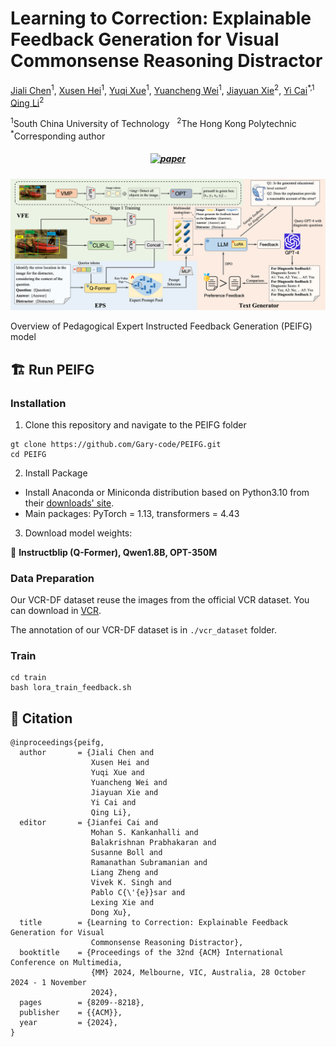 # <b>Learning to Correction</b>: Explainable Feedback Generation for Visual Commonsense Reasoning Distractor
[Jiali Chen](https://github.com/Gary-code)<sup>1</sup>, [Xusen Hei]()<sup>1</sup>, [Yuqi Xue]()<sup>1</sup>, [Yuancheng Wei](https://github.com/wyclike)<sup>1</sup>, [Jiayuan Xie](https://scholar.google.com/citations?hl=zh-CN&user=yZOXh24AAAAJ&view_op=list_works&sortby=pubdate)<sup>2</sup>, [Yi Cai](https://scholar.google.com.hk/citations?hl=zh-CN&user=ej3Nb5wAAAAJ&view_op=list_works&sortby=pubdate)<sup>*,1</sup> [Qing Li](https://scholar.google.com/citations?user=D1LEg-YAAAAJ&hl=en)<sup>2</sup>

<p><sup>1</sup>South China University of Technology &nbsp;&nbsp;<sup>2</sup>The Hong Kong Polytechnic &nbsp;&nbsp;
<br><sup>*</sup>Corresponding author &nbsp;&nbsp;
<h5 align="center">

[![paper](https://img.shields.io/badge/paper-pink?style=plastic&logo=GitBook)](https://dl.acm.org/doi/abs/10.1145/3664647.3681590)

</h5>



![figure1](pics/model.png)

Overview of Pedagogical Expert Instructed Feedback Generation (PEIFG) model

## :building_construction: Run PEIFG

### Installation

1. Clone this repository and navigate to the PEIFG folder

```shell
gt clone https://github.com/Gary-code/PEIFG.git
cd PEIFG
```

2. Install Package

- Install Anaconda or Miniconda distribution based on Python3.10 from their [downloads' site](https://conda.io/docs/user-guide/install/download.html).
- Main packages: PyTorch = 1.13, transformers = 4.43

3. Download model weights:

:rocket: **Instructblip (Q-Former), Qwen1.8B, OPT-350M**

### Data Preparation

Our VCR-DF dataset reuse the images from the official VCR dataset. You can download in [VCR](https://visualcommonsense.com/).

The annotation of our VCR-DF dataset is in `./vcr_dataset` folder.

### Train

```shell
cd train
bash lora_train_feedback.sh
```



## 📑 Citation

```shell
@inproceedings{peifg,
  author       = {Jiali Chen and
                  Xusen Hei and
                  Yuqi Xue and
                  Yuancheng Wei and
                  Jiayuan Xie and
                  Yi Cai and
                  Qing Li},
  editor       = {Jianfei Cai and
                  Mohan S. Kankanhalli and
                  Balakrishnan Prabhakaran and
                  Susanne Boll and
                  Ramanathan Subramanian and
                  Liang Zheng and
                  Vivek K. Singh and
                  Pablo C{\'{e}}sar and
                  Lexing Xie and
                  Dong Xu},
  title        = {Learning to Correction: Explainable Feedback Generation for Visual
                  Commonsense Reasoning Distractor},
  booktitle    = {Proceedings of the 32nd {ACM} International Conference on Multimedia,
                  {MM} 2024, Melbourne, VIC, Australia, 28 October 2024 - 1 November
                  2024},
  pages        = {8209--8218},
  publisher    = {{ACM}},
  year         = {2024},
}
```

